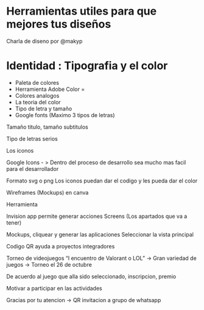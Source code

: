 # Herramientas utiles para que mejores tus diseños

Charla de diseno por @makyp

# Identidad : Tipografia y el color 

* Paleta de colores
* Herramienta Adobe Color =
* Colores analogos
* La teoria del color 
* Tipo de letra y tamaño
* Google fonts (Maximo 3 tipos de letras)

Tamaño titulo, tamaño subtitulos

Tipo de letras serios

Los iconos

Google Icons - > Dentro del proceso de desarrollo sea mucho mas facil para el desarrollador


Formato svg o png
Los iconos puedan dar el codigo y les pueda dar el color

Wireframes (Mockups) en canva

Herramienta 

Invision app permite generar acciones 
Screens (Los apartados que va a tener)

Mockups, cliquear y generar las aplicaciones
Seleccionar la vista principal

Codigo QR ayuda a proyectos integradores

Torneo de videojuegos “I encuentro de Valorant o LOL” -> Gran variedad de juegos  -> Torneo el 26 de octubre

De acuerdo al juego que alla sido seleccionado, inscripcion, premio

Motivar a participar en las actividades

Gracias por tu atencion -> QR invitacion a grupo de whatsapp